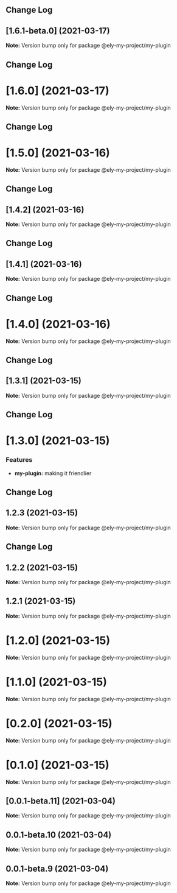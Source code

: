 ## Change Log 
## [1.6.1-beta.0] (2021-03-17)

**Note:** Version bump only for package @ely-my-project/my-plugin





## Change Log 
# [1.6.0] (2021-03-17)

**Note:** Version bump only for package @ely-my-project/my-plugin





## Change Log 
# [1.5.0] (2021-03-16)

**Note:** Version bump only for package @ely-my-project/my-plugin





## Change Log 
## [1.4.2] (2021-03-16)

**Note:** Version bump only for package @ely-my-project/my-plugin





## Change Log 
## [1.4.1] (2021-03-16)

**Note:** Version bump only for package @ely-my-project/my-plugin





## Change Log 
# [1.4.0] (2021-03-16)

**Note:** Version bump only for package @ely-my-project/my-plugin





## Change Log 
## [1.3.1] (2021-03-15)

**Note:** Version bump only for package @ely-my-project/my-plugin





## Change Log 
# [1.3.0] (2021-03-15)


### Features

* **my-plugin:** making it friendlier 





## Change Log 
## 1.2.3 (2021-03-15)

**Note:** Version bump only for package @ely-my-project/my-plugin





## Change Log 
## 1.2.2 (2021-03-15)

**Note:** Version bump only for package @ely-my-project/my-plugin





## 1.2.1 (2021-03-15)

**Note:** Version bump only for package @ely-my-project/my-plugin





# [1.2.0] (2021-03-15)

**Note:** Version bump only for package @ely-my-project/my-plugin





# [1.1.0] (2021-03-15)

**Note:** Version bump only for package @ely-my-project/my-plugin





# [0.2.0] (2021-03-15)

**Note:** Version bump only for package @ely-my-project/my-plugin





# [0.1.0] (2021-03-15)

**Note:** Version bump only for package @ely-my-project/my-plugin





## [0.0.1-beta.11] (2021-03-04)

**Note:** Version bump only for package @ely-my-project/my-plugin





## 0.0.1-beta.10 (2021-03-04)

**Note:** Version bump only for package @ely-my-project/my-plugin





## 0.0.1-beta.9 (2021-03-04)

**Note:** Version bump only for package @ely-my-project/my-plugin
